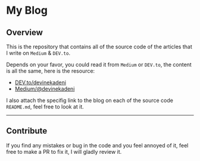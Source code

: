 # My Blog

## Overview

This is the repository that contains all of the source code of the articles that I write on `Medium` & `DEV.to`.

Depends on your favor, you could read it from `Medium` or `DEV.to`, the content is all the same, here is the resource:

- [DEV.to/devinekadeni](https://dev.to/devinekadeni)
- [Medium/@devinekadeni](https://medium.com/@devinekadeni)

I also attach the specifig link to the blog on each of the source code `README.md`, feel free to look at it.

---

## Contribute

If you find any mistakes or bug in the code and you feel annoyed of it, feel free to make a PR to fix it, I will gladly review it.
